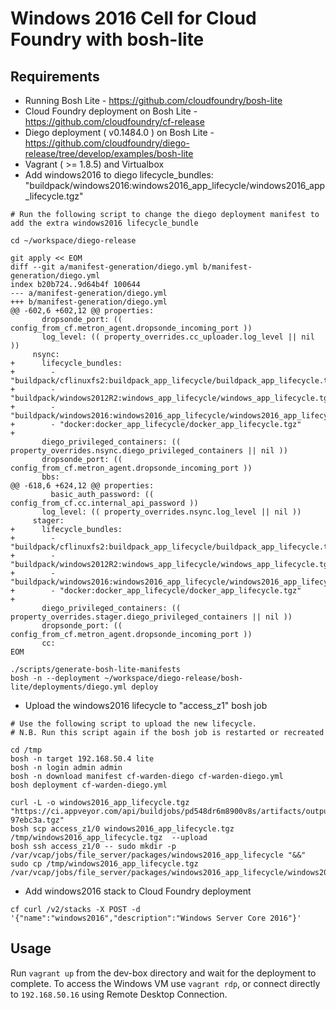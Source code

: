 # Windows 2016 Cell for Cloud Foundry with bosh-lite

## Requirements
- Running Bosh Lite - https://github.com/cloudfoundry/bosh-lite
- Cloud Foundry deployment on Bosh Lite - https://github.com/cloudfoundry/cf-release
- Diego deployment ( v0.1484.0 ) on Bosh Lite - https://github.com/cloudfoundry/diego-release/tree/develop/examples/bosh-lite
- Vagrant ( >= 1.8.5) and Virtualbox
- Add windows2016 to diego lifecycle_bundles: "buildpack/windows2016:windows2016_app_lifecycle/windows2016_app_lifecycle.tgz"
```
# Run the following script to change the diego deployment manifest to add the extra windows2016 lifecycle_bundle

cd ~/workspace/diego-release

git apply << EOM
diff --git a/manifest-generation/diego.yml b/manifest-generation/diego.yml
index b20b724..9d64b4f 100644
--- a/manifest-generation/diego.yml
+++ b/manifest-generation/diego.yml
@@ -602,6 +602,12 @@ properties:
       dropsonde_port: (( config_from_cf.metron_agent.dropsonde_incoming_port ))
       log_level: (( property_overrides.cc_uploader.log_level || nil ))
     nsync:
+      lifecycle_bundles:
+        - "buildpack/cflinuxfs2:buildpack_app_lifecycle/buildpack_app_lifecycle.tgz"
+        - "buildpack/windows2012R2:windows_app_lifecycle/windows_app_lifecycle.tgz"
+        - "buildpack/windows2016:windows2016_app_lifecycle/windows2016_app_lifecycle.tgz"
+        - "docker:docker_app_lifecycle/docker_app_lifecycle.tgz"
+
       diego_privileged_containers: (( property_overrides.nsync.diego_privileged_containers || nil ))
       dropsonde_port: (( config_from_cf.metron_agent.dropsonde_incoming_port ))
       bbs:
@@ -618,6 +624,12 @@ properties:
         basic_auth_password: (( config_from_cf.cc.internal_api_password ))
       log_level: (( property_overrides.nsync.log_level || nil ))
     stager:
+      lifecycle_bundles:
+        - "buildpack/cflinuxfs2:buildpack_app_lifecycle/buildpack_app_lifecycle.tgz"
+        - "buildpack/windows2012R2:windows_app_lifecycle/windows_app_lifecycle.tgz"
+        - "buildpack/windows2016:windows2016_app_lifecycle/windows2016_app_lifecycle.tgz"
+        - "docker:docker_app_lifecycle/docker_app_lifecycle.tgz"
+
       diego_privileged_containers: (( property_overrides.stager.diego_privileged_containers || nil ))
       dropsonde_port: (( config_from_cf.metron_agent.dropsonde_incoming_port ))
       cc:
EOM

./scripts/generate-bosh-lite-manifests
bosh -n --deployment ~/workspace/diego-release/bosh-lite/deployments/diego.yml deploy
```

- Upload the windows2016 lifecycle to "access_z1" bosh job
```
# Use the following script to upload the new lifecycle.
# N.B. Run this script again if the bosh job is restarted or recreated

cd /tmp
bosh -n target 192.168.50.4 lite
bosh -n login admin admin
bosh -n download manifest cf-warden-diego cf-warden-diego.yml
bosh deployment cf-warden-diego.yml

curl -L -o windows2016_app_lifecycle.tgz "https://ci.appveyor.com/api/buildjobs/pd548dr6m8900v8s/artifacts/output%2Fwindows_app_lifecycle-97ebc3a.tgz"
bosh scp access_z1/0 windows2016_app_lifecycle.tgz /tmp/windows2016_app_lifecycle.tgz  --upload
bosh ssh access_z1/0 -- sudo mkdir -p /var/vcap/jobs/file_server/packages/windows2016_app_lifecycle "&&" sudo cp /tmp/windows2016_app_lifecycle.tgz /var/vcap/jobs/file_server/packages/windows2016_app_lifecycle/windows2016_app_lifecycle.tgz
```
- Add windows2016 stack to Cloud Foundry deployment
```
cf curl /v2/stacks -X POST -d '{"name":"windows2016","description":"Windows Server Core 2016"}'
```

## Usage
Run `vagrant up` from the dev-box directory and wait for the deployment to complete.
To access the Windows VM use `vagrant rdp`, or connect directly to `192.168.50.16` using Remote Desktop Connection.
